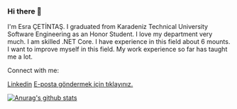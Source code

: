 ### Hi there 👋

I'm Esra ÇETİNTAŞ. I graduated from Karadeniz Technical University Software Engineering as an Honor Student. I love my department very much. I am skilled .NET Core. I have experience in this field about 6 mounts. I want to improve myself in this field. My work experience so far has taught me a lot.

Connect with me:

<a href="https://www.linkedin.com/in/esracetintas/">Linkedin</a>
<a href="esra.cetintas@outlook.com.tr"> E-posta göndermek için tıklayınız.</a>

[![Anurag's github stats](https://github-readme-stats.vercel.app/api?username=EsraCetintas&theme=blue-green)](https://github.com/EsraCetintas/github-readme-stats)
